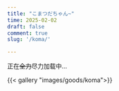```yaml
---
title: "こまつだちゃん~"
time: 2025-02-02
draft: false
comment: true
slug: '/koma/'

---
```


正在~~全力~~尽力加载中…

{{< gallery "images/goods/koma">}}